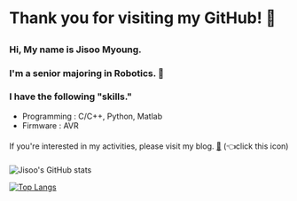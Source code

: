 # Thank you for visiting my GitHub! :wrench:
##

### Hi, My name is Jisoo Myoung.
### I'm a senior majoring in Robotics. :book:


### I have the following __"skills."__

- Programming : C/C++, Python, Matlab
- Firmware : AVR

#### 
If you're interested in my activities, please visit my blog. [:pencil:](https://myoungziis-study.tistory.com/) (:point_left:click this icon)
####

![Jisoo's GitHub stats](https://github-readme-stats.vercel.app/api?username=Myoung-Jisoo&show_icons=true&theme=swift)

[![Top Langs](https://github-readme-stats.vercel.app/api/top-langs/?username=Myoung-Jisoo&layout=compact&theme=swift&langs_count=4)](https://github.com/anuraghazra/github-readme-stats)
